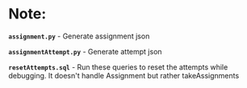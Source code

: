 # Note:

**`assignment.py`** - Generate assignment json

**`assignmentAttempt.py`** - Generate attempt json

**`resetAttempts.sql`** - Run these queries to reset the attempts while debugging. It doesn't handle Assignment but rather takeAssignments
